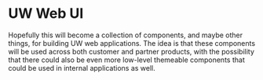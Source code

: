 # UW Web UI

Hopefully this will become a collection of components, and maybe other things,
for building UW web applications. The idea is that these components will be used
across both customer and partner products, with the possibility that there
could also be even more low-level themeable components that could be used in
internal applications as well.

